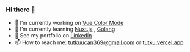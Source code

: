 ### Hi there 👋
- 🔭 I’m currently working on [Vue Color Mode](https://github.com/tutklon/vue-color-mode)
- 🌱 I’m currently learning [Nuxt.js](https://nuxtjs.org/) , [Golang](https://go.dev/)
- 💎 See my portfolio on [LinkedIn](https://www.linkedin.com/in/tutkuucan/)
- 📫 How to reach me: [tutkuucan369@gmail.com](mailto:tutkuucan369@gmail.com) or [tutku.vercel.app](https://tutku.vercel.app)
